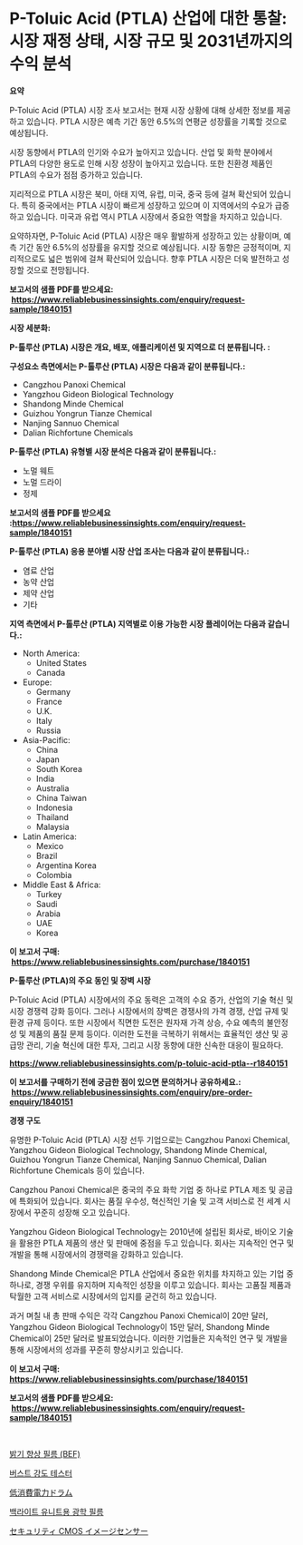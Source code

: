 <p><h1>P-Toluic Acid (PTLA) 산업에 대한 통찰: 시장 재정 상태, 시장 규모 및 2031년까지의 수익 분석</h1></p><p><strong>요약</strong></p>
<p><p>P-Toluic Acid (PTLA) 시장 조사 보고서는 현재 시장 상황에 대해 상세한 정보를 제공하고 있습니다. PTLA 시장은 예측 기간 동안 6.5%의 연평균 성장률을 기록할 것으로 예상됩니다.</p><p>시장 동향에서 PTLA의 인기와 수요가 높아지고 있습니다. 산업 및 화학 분야에서 PTLA의 다양한 용도로 인해 시장 성장이 높아지고 있습니다. 또한 친환경 제품인 PTLA의 수요가 점점 증가하고 있습니다.</p><p>지리적으로 PTLA 시장은 북미, 아태 지역, 유럽, 미국, 중국 등에 걸쳐 확산되어 있습니다. 특히 중국에서는 PTLA 시장이 빠르게 성장하고 있으며 이 지역에서의 수요가 급증하고 있습니다. 미국과 유럽 역시 PTLA 시장에서 중요한 역할을 차지하고 있습니다.</p><p>요약하자면, P-Toluic Acid (PTLA) 시장은 매우 활발하게 성장하고 있는 상황이며, 예측 기간 동안 6.5%의 성장률을 유지할 것으로 예상됩니다. 시장 동향은 긍정적이며, 지리적으로도 넓은 범위에 걸쳐 확산되어 있습니다. 향후 PTLA 시장은 더욱 발전하고 성장할 것으로 전망됩니다.</p></p>
<p><strong>보고서의 샘플 PDF를 받으세요: &nbsp;<a href="https://www.reliablebusinessinsights.com/enquiry/request-sample/1840151">https://www.reliablebusinessinsights.com/enquiry/request-sample/1840151</a></strong></p>
<p><strong>시장 세분화:</strong></p>
<p><strong> P-톨루산 (PTLA) 시장은 개요, 배포, 애플리케이션 및 지역으로 더 분류됩니다. :</strong></p>
<p><strong>구성요소 측면에서는 P-톨루산 (PTLA) 시장은 다음과 같이 분류됩니다.:</strong></p>
<p><ul><li>Cangzhou Panoxi Chemical</li><li>Yangzhou Gideon Biological Technology</li><li>Shandong Minde Chemical</li><li>Guizhou Yongrun Tianze Chemical</li><li>Nanjing Sannuo Chemical</li><li>Dalian Richfortune Chemicals</li></ul></p>
<p><strong> P-톨루산 (PTLA) 유형별 시장 분석은 다음과 같이 분류됩니다.:</strong></p>
<p><ul><li>노멀 웨트</li><li>노멀 드라이</li><li>정제</li></ul></p>
<p><strong>보고서의 샘플 PDF를 받으세요 :<a href="https://www.reliablebusinessinsights.com/enquiry/request-sample/1840151">https://www.reliablebusinessinsights.com/enquiry/request-sample/1840151</a></strong></p>
<p><strong> P-톨루산 (PTLA) 응용 분야별 시장 산업 조사는 다음과 같이 분류됩니다.:</strong></p>
<p><ul><li>염료 산업</li><li>농약 산업</li><li>제약 산업</li><li>기타</li></ul></p>
<p><strong>지역 측면에서 P-톨루산 (PTLA) 지역별로 이용 가능한 시장 플레이어는 다음과 같습니다.:</strong></p>
<p><ul>
    <li>
        North America:
        <ul>
            <li>United States</li>
            <li>Canada</li>
        </ul>
    </li>
    <li>
        Europe:
        <ul>
            <li>Germany</li>
            <li>France</li>
            <li>U.K.</li>
            <li>Italy</li>
            <li>Russia</li>
        </ul>
    </li>
    <li>
        Asia-Pacific:
        <ul>
            <li>China</li>
            <li>Japan</li>
            <li>South Korea</li>
            <li>India</li>
            <li>Australia</li>
            <li>China Taiwan</li>
            <li>Indonesia</li>
            <li>Thailand</li>
            <li>Malaysia</li>
        </ul>
    </li>
    <li>
        Latin America:
        <ul>
            <li>Mexico</li>
            <li>Brazil</li>
            <li>Argentina Korea</li>
            <li>Colombia</li>
        </ul>
    </li>
    <li>
        Middle East & Africa:
        <ul>
            <li>Turkey</li>
            <li>Saudi</li>
            <li>Arabia</li>
            <li>UAE</li>
            <li>Korea</li>
        </ul>
    </li>
    </ul></p>
<p><strong>이 보고서 구매: &nbsp;<a href="https://www.reliablebusinessinsights.com/purchase/1840151">https://www.reliablebusinessinsights.com/purchase/1840151</a></strong></p>
<p><strong>P-톨루산 (PTLA)의 주요 동인 및 장벽 시장</strong></p>
<p><p>P-Toluic Acid (PTLA) 시장에서의 주요 동력은 고객의 수요 증가, 산업의 기술 혁신 및 시장 경쟁력 강화 등이다. 그러나 시장에서의 장벽은 경쟁사의 가격 경쟁, 산업 규제 및 환경 규제 등이다. 또한 시장에서 직면한 도전은 원자재 가격 상승, 수요 예측의 불안정성 및 제품의 품질 문제 등이다. 이러한 도전을 극복하기 위해서는 효율적인 생산 및 공급망 관리, 기술 혁신에 대한 투자, 그리고 시장 동향에 대한 신속한 대응이 필요하다.</p></p>
<p><strong><a href="https://www.reliablebusinessinsights.com/p-toluic-acid-ptla--r1840151">https://www.reliablebusinessinsights.com/p-toluic-acid-ptla--r1840151</a></strong></p>
<p><strong>이 보고서를 구매하기 전에 궁금한 점이 있으면 문의하거나 공유하세요.: &nbsp;<a href="https://www.reliablebusinessinsights.com/enquiry/pre-order-enquiry/1840151">https://www.reliablebusinessinsights.com/enquiry/pre-order-enquiry/1840151</a></strong></p>
<p><strong>경쟁 구도</strong></p>
<p><p>유명한 P-Toluic Acid (PTLA) 시장 선두 기업으로는 Cangzhou Panoxi Chemical, Yangzhou Gideon Biological Technology, Shandong Minde Chemical, Guizhou Yongrun Tianze Chemical, Nanjing Sannuo Chemical, Dalian Richfortune Chemicals 등이 있습니다.</p><p>Cangzhou Panoxi Chemical은 중국의 주요 화학 기업 중 하나로 PTLA 제조 및 공급에 특화되어 있습니다. 회사는 품질 우수성, 혁신적인 기술 및 고객 서비스로 전 세계 시장에서 꾸준히 성장해 오고 있습니다.</p><p>Yangzhou Gideon Biological Technology는 2010년에 설립된 회사로, 바이오 기술을 활용한 PTLA 제품의 생산 및 판매에 중점을 두고 있습니다. 회사는 지속적인 연구 및 개발을 통해 시장에서의 경쟁력을 강화하고 있습니다.</p><p>Shandong Minde Chemical은 PTLA 산업에서 중요한 위치를 차지하고 있는 기업 중 하나로, 경쟁 우위를 유지하며 지속적인 성장을 이루고 있습니다. 회사는 고품질 제품과 탁월한 고객 서비스로 시장에서의 입지를 굳건히 하고 있습니다.</p><p>과거 며칠 내 총 판매 수익은 각각 Cangzhou Panoxi Chemical이 20만 달러, Yangzhou Gideon Biological Technology이 15만 달러, Shandong Minde Chemical이 25만 달러로 발표되었습니다. 이러한 기업들은 지속적인 연구 및 개발을 통해 시장에서의 성과를 꾸준히 향상시키고 있습니다.</p></p>
<p><strong>이 보고서 구매: &nbsp; <a href="https://www.reliablebusinessinsights.com/purchase/1840151">https://www.reliablebusinessinsights.com/purchase/1840151</a></strong></p>
<p><strong>보고서의 샘플 PDF를 받으세요: &nbsp;<a href="https://www.reliablebusinessinsights.com/enquiry/request-sample/1840151">https://www.reliablebusinessinsights.com/enquiry/request-sample/1840151</a></strong><strong></strong></p>
<p>&nbsp;</p>
<p><p><a href="https://github.com/CliftonFisher9067/Market-Research-Report-List-2/blob/main/3687991102877.md">밝기 향상 필름 (BEF)</a></p><p><a href="https://medium.com/@cierrahayes645/%ED%8C%8C%EC%97%B4-%EA%B0%95%EB%8F%84-%ED%85%8C%EC%8A%A4%ED%84%B0-%EC%8B%9C%EC%9E%A5-%EC%84%B1%EA%B3%B5%EC%A0%81%EC%9D%B8-%EB%B9%84%EC%A6%88%EB%8B%88%EC%8A%A4-%EC%A0%84%EB%9E%B5%EC%9D%84-%EC%9C%84%ED%95%9C-%EC%97%B4%EC%87%A0-2031%EB%85%84%EA%B9%8C%EC%A7%80-%EC%98%88%EC%B8%A1-3fe14729c0ff">버스트 강도 테스터</a></p><p><a href="https://medium.com/@jacksonwiza1924/%E4%BD%8E%E9%9B%BB%E5%8A%9Bsdram%E5%B8%82%E5%A0%B4-%E7%AB%B6%E4%BA%89%E5%88%86%E6%9E%90-%E5%B8%82%E5%A0%B4%E5%8B%95%E5%90%91%E3%81%8A%E3%82%88%E3%81%B32031%E5%B9%B4%E3%81%BE%E3%81%A7%E3%81%AE%E4%BA%88%E6%B8%AC-29e12a1a0779">低消費電力ドラム</a></p><p><a href="https://github.com/vskv4779xr1/Market-Research-Report-List-2/blob/main/8226777102876.md">백라이트 유니트용 광학 필름</a></p><p><a href="https://github.com/KaliMetz2023/Market-Research-Report-List-1/blob/main/3762278108192.md">セキュリティ CMOS イメージセンサー</a></p></p>
